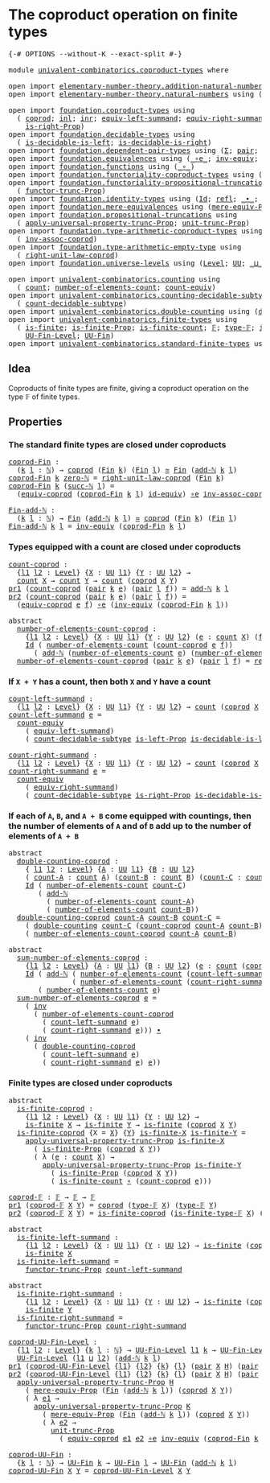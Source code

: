 # The coproduct operation on finite types

<pre class="Agda"><a id="52" class="Symbol">{-#</a> <a id="56" class="Keyword">OPTIONS</a> <a id="64" class="Pragma">--without-K</a> <a id="76" class="Pragma">--exact-split</a> <a id="90" class="Symbol">#-}</a>

<a id="95" class="Keyword">module</a> <a id="102" href="univalent-combinatorics.coproduct-types.html" class="Module">univalent-combinatorics.coproduct-types</a> <a id="142" class="Keyword">where</a>

<a id="149" class="Keyword">open</a> <a id="154" class="Keyword">import</a> <a id="161" href="elementary-number-theory.addition-natural-numbers.html" class="Module">elementary-number-theory.addition-natural-numbers</a> <a id="211" class="Keyword">using</a> <a id="217" class="Symbol">(</a><a id="218" href="elementary-number-theory.addition-natural-numbers.html#988" class="Function">add-ℕ</a><a id="223" class="Symbol">)</a>
<a id="225" class="Keyword">open</a> <a id="230" class="Keyword">import</a> <a id="237" href="elementary-number-theory.natural-numbers.html" class="Module">elementary-number-theory.natural-numbers</a> <a id="278" class="Keyword">using</a> <a id="284" class="Symbol">(</a><a id="285" href="elementary-number-theory.natural-numbers.html#1444" class="Datatype">ℕ</a><a id="286" class="Symbol">;</a> <a id="288" href="elementary-number-theory.natural-numbers.html#1465" class="InductiveConstructor">zero-ℕ</a><a id="294" class="Symbol">;</a> <a id="296" href="elementary-number-theory.natural-numbers.html#1478" class="InductiveConstructor">succ-ℕ</a><a id="302" class="Symbol">)</a>

<a id="305" class="Keyword">open</a> <a id="310" class="Keyword">import</a> <a id="317" href="foundation.coproduct-types.html" class="Module">foundation.coproduct-types</a> <a id="344" class="Keyword">using</a>
  <a id="352" class="Symbol">(</a> <a id="354" href="foundation.coproduct-types.html#1168" class="Datatype">coprod</a><a id="360" class="Symbol">;</a> <a id="362" href="foundation.coproduct-types.html#1239" class="InductiveConstructor">inl</a><a id="365" class="Symbol">;</a> <a id="367" href="foundation.coproduct-types.html#1262" class="InductiveConstructor">inr</a><a id="370" class="Symbol">;</a> <a id="372" href="foundation.coproduct-types.html#3260" class="Function">equiv-left-summand</a><a id="390" class="Symbol">;</a> <a id="392" href="foundation.coproduct-types.html#4305" class="Function">equiv-right-summand</a><a id="411" class="Symbol">;</a> <a id="413" href="foundation.coproduct-types.html#1649" class="Function">is-left-Prop</a><a id="425" class="Symbol">;</a>
    <a id="431" href="foundation.coproduct-types.html#1841" class="Function">is-right-Prop</a><a id="444" class="Symbol">)</a>
<a id="446" class="Keyword">open</a> <a id="451" class="Keyword">import</a> <a id="458" href="foundation.decidable-types.html" class="Module">foundation.decidable-types</a> <a id="485" class="Keyword">using</a>
  <a id="493" class="Symbol">(</a> <a id="495" href="foundation.decidable-types.html#2856" class="Function">is-decidable-is-left</a><a id="515" class="Symbol">;</a> <a id="517" href="foundation.decidable-types.html#3029" class="Function">is-decidable-is-right</a><a id="538" class="Symbol">)</a>
<a id="540" class="Keyword">open</a> <a id="545" class="Keyword">import</a> <a id="552" href="foundation.dependent-pair-types.html" class="Module">foundation.dependent-pair-types</a> <a id="584" class="Keyword">using</a> <a id="590" class="Symbol">(</a><a id="591" href="foundation-core.dependent-pair-types.html#502" class="Record">Σ</a><a id="592" class="Symbol">;</a> <a id="594" href="foundation-core.dependent-pair-types.html#575" class="InductiveConstructor">pair</a><a id="598" class="Symbol">;</a> <a id="600" href="foundation-core.dependent-pair-types.html#592" class="Field">pr1</a><a id="603" class="Symbol">;</a> <a id="605" href="foundation-core.dependent-pair-types.html#604" class="Field">pr2</a><a id="608" class="Symbol">)</a>
<a id="610" class="Keyword">open</a> <a id="615" class="Keyword">import</a> <a id="622" href="foundation.equivalences.html" class="Module">foundation.equivalences</a> <a id="646" class="Keyword">using</a> <a id="652" class="Symbol">(</a><a id="653" href="foundation-core.equivalences.html#7843" class="Function Operator">_∘e_</a><a id="657" class="Symbol">;</a> <a id="659" href="foundation-core.equivalences.html#5707" class="Function">inv-equiv</a><a id="668" class="Symbol">;</a> <a id="670" href="foundation-core.equivalences.html#1607" class="Function Operator">_≃_</a><a id="673" class="Symbol">;</a> <a id="675" href="foundation-core.equivalences.html#2480" class="Function">id-equiv</a><a id="683" class="Symbol">)</a>
<a id="685" class="Keyword">open</a> <a id="690" class="Keyword">import</a> <a id="697" href="foundation.functions.html" class="Module">foundation.functions</a> <a id="718" class="Keyword">using</a> <a id="724" class="Symbol">(</a><a id="725" href="foundation-core.functions.html#407" class="Function Operator">_∘_</a><a id="728" class="Symbol">)</a>
<a id="730" class="Keyword">open</a> <a id="735" class="Keyword">import</a> <a id="742" href="foundation.functoriality-coproduct-types.html" class="Module">foundation.functoriality-coproduct-types</a> <a id="783" class="Keyword">using</a> <a id="789" class="Symbol">(</a><a id="790" href="foundation.functoriality-coproduct-types.html#4375" class="Function">equiv-coprod</a><a id="802" class="Symbol">)</a>
<a id="804" class="Keyword">open</a> <a id="809" class="Keyword">import</a> <a id="816" href="foundation.functoriality-propositional-truncation.html" class="Module">foundation.functoriality-propositional-truncation</a> <a id="866" class="Keyword">using</a>
  <a id="874" class="Symbol">(</a> <a id="876" href="foundation.functoriality-propositional-truncation.html#1451" class="Function">functor-trunc-Prop</a><a id="894" class="Symbol">)</a>
<a id="896" class="Keyword">open</a> <a id="901" class="Keyword">import</a> <a id="908" href="foundation.identity-types.html" class="Module">foundation.identity-types</a> <a id="934" class="Keyword">using</a> <a id="940" class="Symbol">(</a><a id="941" href="foundation-core.identity-types.html#641" class="Datatype">Id</a><a id="943" class="Symbol">;</a> <a id="945" href="foundation-core.identity-types.html#694" class="InductiveConstructor">refl</a><a id="949" class="Symbol">;</a> <a id="951" href="foundation-core.identity-types.html#1239" class="Function Operator">_∙_</a><a id="954" class="Symbol">;</a> <a id="956" href="foundation-core.identity-types.html#1552" class="Function">inv</a><a id="959" class="Symbol">)</a>
<a id="961" class="Keyword">open</a> <a id="966" class="Keyword">import</a> <a id="973" href="foundation.mere-equivalences.html" class="Module">foundation.mere-equivalences</a> <a id="1002" class="Keyword">using</a> <a id="1008" class="Symbol">(</a><a id="1009" href="foundation.mere-equivalences.html#1292" class="Function">mere-equiv-Prop</a><a id="1024" class="Symbol">)</a>
<a id="1026" class="Keyword">open</a> <a id="1031" class="Keyword">import</a> <a id="1038" href="foundation.propositional-truncations.html" class="Module">foundation.propositional-truncations</a> <a id="1075" class="Keyword">using</a>
  <a id="1083" class="Symbol">(</a> <a id="1085" href="foundation.propositional-truncations.html#5148" class="Function">apply-universal-property-trunc-Prop</a><a id="1120" class="Symbol">;</a> <a id="1122" href="foundation.propositional-truncations.html#1756" class="Postulate">unit-trunc-Prop</a><a id="1137" class="Symbol">)</a>
<a id="1139" class="Keyword">open</a> <a id="1144" class="Keyword">import</a> <a id="1151" href="foundation.type-arithmetic-coproduct-types.html" class="Module">foundation.type-arithmetic-coproduct-types</a> <a id="1194" class="Keyword">using</a>
  <a id="1202" class="Symbol">(</a> <a id="1204" href="foundation.type-arithmetic-coproduct-types.html#3581" class="Function">inv-assoc-coprod</a><a id="1220" class="Symbol">)</a>
<a id="1222" class="Keyword">open</a> <a id="1227" class="Keyword">import</a> <a id="1234" href="foundation.type-arithmetic-empty-type.html" class="Module">foundation.type-arithmetic-empty-type</a> <a id="1272" class="Keyword">using</a>
  <a id="1280" class="Symbol">(</a> <a id="1282" href="foundation.type-arithmetic-empty-type.html#10650" class="Function">right-unit-law-coprod</a><a id="1303" class="Symbol">)</a>
<a id="1305" class="Keyword">open</a> <a id="1310" class="Keyword">import</a> <a id="1317" href="foundation.universe-levels.html" class="Module">foundation.universe-levels</a> <a id="1344" class="Keyword">using</a> <a id="1350" class="Symbol">(</a><a id="1351" href="Agda.Primitive.html#597" class="Postulate">Level</a><a id="1356" class="Symbol">;</a> <a id="1358" href="foundation-core.universe-levels.html#222" class="Primitive">UU</a><a id="1360" class="Symbol">;</a> <a id="1362" href="Agda.Primitive.html#810" class="Primitive Operator">_⊔_</a><a id="1365" class="Symbol">)</a>

<a id="1368" class="Keyword">open</a> <a id="1373" class="Keyword">import</a> <a id="1380" href="univalent-combinatorics.counting.html" class="Module">univalent-combinatorics.counting</a> <a id="1413" class="Keyword">using</a>
  <a id="1421" class="Symbol">(</a> <a id="1423" href="univalent-combinatorics.counting.html#1746" class="Function">count</a><a id="1428" class="Symbol">;</a> <a id="1430" href="univalent-combinatorics.counting.html#1874" class="Function">number-of-elements-count</a><a id="1454" class="Symbol">;</a> <a id="1456" href="univalent-combinatorics.counting.html#2961" class="Function">count-equiv</a><a id="1467" class="Symbol">)</a>
<a id="1469" class="Keyword">open</a> <a id="1474" class="Keyword">import</a> <a id="1481" href="univalent-combinatorics.counting-decidable-subtypes.html" class="Module">univalent-combinatorics.counting-decidable-subtypes</a> <a id="1533" class="Keyword">using</a>
  <a id="1541" class="Symbol">(</a> <a id="1543" href="univalent-combinatorics.counting-decidable-subtypes.html#6673" class="Function">count-decidable-subtype</a><a id="1566" class="Symbol">)</a>
<a id="1568" class="Keyword">open</a> <a id="1573" class="Keyword">import</a> <a id="1580" href="univalent-combinatorics.double-counting.html" class="Module">univalent-combinatorics.double-counting</a> <a id="1620" class="Keyword">using</a> <a id="1626" class="Symbol">(</a><a id="1627" href="univalent-combinatorics.double-counting.html#1097" class="Function">double-counting</a><a id="1642" class="Symbol">)</a>
<a id="1644" class="Keyword">open</a> <a id="1649" class="Keyword">import</a> <a id="1656" href="univalent-combinatorics.finite-types.html" class="Module">univalent-combinatorics.finite-types</a> <a id="1693" class="Keyword">using</a>
  <a id="1701" class="Symbol">(</a> <a id="1703" href="univalent-combinatorics.finite-types.html#3651" class="Function">is-finite</a><a id="1712" class="Symbol">;</a> <a id="1714" href="univalent-combinatorics.finite-types.html#3560" class="Function">is-finite-Prop</a><a id="1728" class="Symbol">;</a> <a id="1730" href="univalent-combinatorics.finite-types.html#3890" class="Function">is-finite-count</a><a id="1745" class="Symbol">;</a> <a id="1747" href="univalent-combinatorics.finite-types.html#4042" class="Function">𝔽</a><a id="1748" class="Symbol">;</a> <a id="1750" href="univalent-combinatorics.finite-types.html#4090" class="Function">type-𝔽</a><a id="1756" class="Symbol">;</a> <a id="1758" href="univalent-combinatorics.finite-types.html#4141" class="Function">is-finite-type-𝔽</a><a id="1774" class="Symbol">;</a>
    <a id="1780" href="univalent-combinatorics.finite-types.html#4556" class="Function">UU-Fin-Level</a><a id="1792" class="Symbol">;</a> <a id="1794" href="univalent-combinatorics.finite-types.html#4997" class="Function">UU-Fin</a><a id="1800" class="Symbol">)</a>
<a id="1802" class="Keyword">open</a> <a id="1807" class="Keyword">import</a> <a id="1814" href="univalent-combinatorics.standard-finite-types.html" class="Module">univalent-combinatorics.standard-finite-types</a> <a id="1860" class="Keyword">using</a> <a id="1866" class="Symbol">(</a><a id="1867" href="univalent-combinatorics.standard-finite-types.html#2072" class="Function">Fin</a><a id="1870" class="Symbol">)</a>
</pre>
## Idea

Coproducts of finite types are finite, giving a coproduct operation on the type 𝔽 of finite types.

## Properties

### The standard finite types are closed under coproducts

<pre class="Agda"><a id="coprod-Fin"></a><a id="2068" href="univalent-combinatorics.coproduct-types.html#2068" class="Function">coprod-Fin</a> <a id="2079" class="Symbol">:</a>
  <a id="2083" class="Symbol">(</a><a id="2084" href="univalent-combinatorics.coproduct-types.html#2084" class="Bound">k</a> <a id="2086" href="univalent-combinatorics.coproduct-types.html#2086" class="Bound">l</a> <a id="2088" class="Symbol">:</a> <a id="2090" href="elementary-number-theory.natural-numbers.html#1444" class="Datatype">ℕ</a><a id="2091" class="Symbol">)</a> <a id="2093" class="Symbol">→</a> <a id="2095" href="foundation.coproduct-types.html#1168" class="Datatype">coprod</a> <a id="2102" class="Symbol">(</a><a id="2103" href="univalent-combinatorics.standard-finite-types.html#2072" class="Function">Fin</a> <a id="2107" href="univalent-combinatorics.coproduct-types.html#2084" class="Bound">k</a><a id="2108" class="Symbol">)</a> <a id="2110" class="Symbol">(</a><a id="2111" href="univalent-combinatorics.standard-finite-types.html#2072" class="Function">Fin</a> <a id="2115" href="univalent-combinatorics.coproduct-types.html#2086" class="Bound">l</a><a id="2116" class="Symbol">)</a> <a id="2118" href="foundation-core.equivalences.html#1607" class="Function Operator">≃</a> <a id="2120" href="univalent-combinatorics.standard-finite-types.html#2072" class="Function">Fin</a> <a id="2124" class="Symbol">(</a><a id="2125" href="elementary-number-theory.addition-natural-numbers.html#988" class="Function">add-ℕ</a> <a id="2131" href="univalent-combinatorics.coproduct-types.html#2084" class="Bound">k</a> <a id="2133" href="univalent-combinatorics.coproduct-types.html#2086" class="Bound">l</a><a id="2134" class="Symbol">)</a>
<a id="2136" href="univalent-combinatorics.coproduct-types.html#2068" class="Function">coprod-Fin</a> <a id="2147" href="univalent-combinatorics.coproduct-types.html#2147" class="Bound">k</a> <a id="2149" href="elementary-number-theory.natural-numbers.html#1465" class="InductiveConstructor">zero-ℕ</a> <a id="2156" class="Symbol">=</a> <a id="2158" href="foundation.type-arithmetic-empty-type.html#10650" class="Function">right-unit-law-coprod</a> <a id="2180" class="Symbol">(</a><a id="2181" href="univalent-combinatorics.standard-finite-types.html#2072" class="Function">Fin</a> <a id="2185" href="univalent-combinatorics.coproduct-types.html#2147" class="Bound">k</a><a id="2186" class="Symbol">)</a>
<a id="2188" href="univalent-combinatorics.coproduct-types.html#2068" class="Function">coprod-Fin</a> <a id="2199" href="univalent-combinatorics.coproduct-types.html#2199" class="Bound">k</a> <a id="2201" class="Symbol">(</a><a id="2202" href="elementary-number-theory.natural-numbers.html#1478" class="InductiveConstructor">succ-ℕ</a> <a id="2209" href="univalent-combinatorics.coproduct-types.html#2209" class="Bound">l</a><a id="2210" class="Symbol">)</a> <a id="2212" class="Symbol">=</a>
  <a id="2216" class="Symbol">(</a><a id="2217" href="foundation.functoriality-coproduct-types.html#4375" class="Function">equiv-coprod</a> <a id="2230" class="Symbol">(</a><a id="2231" href="univalent-combinatorics.coproduct-types.html#2068" class="Function">coprod-Fin</a> <a id="2242" href="univalent-combinatorics.coproduct-types.html#2199" class="Bound">k</a> <a id="2244" href="univalent-combinatorics.coproduct-types.html#2209" class="Bound">l</a><a id="2245" class="Symbol">)</a> <a id="2247" href="foundation-core.equivalences.html#2480" class="Function">id-equiv</a><a id="2255" class="Symbol">)</a> <a id="2257" href="foundation-core.equivalences.html#7843" class="Function Operator">∘e</a> <a id="2260" href="foundation.type-arithmetic-coproduct-types.html#3581" class="Function">inv-assoc-coprod</a>

<a id="Fin-add-ℕ"></a><a id="2278" href="univalent-combinatorics.coproduct-types.html#2278" class="Function">Fin-add-ℕ</a> <a id="2288" class="Symbol">:</a>
  <a id="2292" class="Symbol">(</a><a id="2293" href="univalent-combinatorics.coproduct-types.html#2293" class="Bound">k</a> <a id="2295" href="univalent-combinatorics.coproduct-types.html#2295" class="Bound">l</a> <a id="2297" class="Symbol">:</a> <a id="2299" href="elementary-number-theory.natural-numbers.html#1444" class="Datatype">ℕ</a><a id="2300" class="Symbol">)</a> <a id="2302" class="Symbol">→</a> <a id="2304" href="univalent-combinatorics.standard-finite-types.html#2072" class="Function">Fin</a> <a id="2308" class="Symbol">(</a><a id="2309" href="elementary-number-theory.addition-natural-numbers.html#988" class="Function">add-ℕ</a> <a id="2315" href="univalent-combinatorics.coproduct-types.html#2293" class="Bound">k</a> <a id="2317" href="univalent-combinatorics.coproduct-types.html#2295" class="Bound">l</a><a id="2318" class="Symbol">)</a> <a id="2320" href="foundation-core.equivalences.html#1607" class="Function Operator">≃</a> <a id="2322" href="foundation.coproduct-types.html#1168" class="Datatype">coprod</a> <a id="2329" class="Symbol">(</a><a id="2330" href="univalent-combinatorics.standard-finite-types.html#2072" class="Function">Fin</a> <a id="2334" href="univalent-combinatorics.coproduct-types.html#2293" class="Bound">k</a><a id="2335" class="Symbol">)</a> <a id="2337" class="Symbol">(</a><a id="2338" href="univalent-combinatorics.standard-finite-types.html#2072" class="Function">Fin</a> <a id="2342" href="univalent-combinatorics.coproduct-types.html#2295" class="Bound">l</a><a id="2343" class="Symbol">)</a>
<a id="2345" href="univalent-combinatorics.coproduct-types.html#2278" class="Function">Fin-add-ℕ</a> <a id="2355" href="univalent-combinatorics.coproduct-types.html#2355" class="Bound">k</a> <a id="2357" href="univalent-combinatorics.coproduct-types.html#2357" class="Bound">l</a> <a id="2359" class="Symbol">=</a> <a id="2361" href="foundation-core.equivalences.html#5707" class="Function">inv-equiv</a> <a id="2371" class="Symbol">(</a><a id="2372" href="univalent-combinatorics.coproduct-types.html#2068" class="Function">coprod-Fin</a> <a id="2383" href="univalent-combinatorics.coproduct-types.html#2355" class="Bound">k</a> <a id="2385" href="univalent-combinatorics.coproduct-types.html#2357" class="Bound">l</a><a id="2386" class="Symbol">)</a>
</pre>
### Types equipped with a count are closed under coproducts

<pre class="Agda"><a id="count-coprod"></a><a id="2462" href="univalent-combinatorics.coproduct-types.html#2462" class="Function">count-coprod</a> <a id="2475" class="Symbol">:</a>
  <a id="2479" class="Symbol">{</a><a id="2480" href="univalent-combinatorics.coproduct-types.html#2480" class="Bound">l1</a> <a id="2483" href="univalent-combinatorics.coproduct-types.html#2483" class="Bound">l2</a> <a id="2486" class="Symbol">:</a> <a id="2488" href="Agda.Primitive.html#597" class="Postulate">Level</a><a id="2493" class="Symbol">}</a> <a id="2495" class="Symbol">{</a><a id="2496" href="univalent-combinatorics.coproduct-types.html#2496" class="Bound">X</a> <a id="2498" class="Symbol">:</a> <a id="2500" href="foundation-core.universe-levels.html#222" class="Primitive">UU</a> <a id="2503" href="univalent-combinatorics.coproduct-types.html#2480" class="Bound">l1</a><a id="2505" class="Symbol">}</a> <a id="2507" class="Symbol">{</a><a id="2508" href="univalent-combinatorics.coproduct-types.html#2508" class="Bound">Y</a> <a id="2510" class="Symbol">:</a> <a id="2512" href="foundation-core.universe-levels.html#222" class="Primitive">UU</a> <a id="2515" href="univalent-combinatorics.coproduct-types.html#2483" class="Bound">l2</a><a id="2517" class="Symbol">}</a> <a id="2519" class="Symbol">→</a>
  <a id="2523" href="univalent-combinatorics.counting.html#1746" class="Function">count</a> <a id="2529" href="univalent-combinatorics.coproduct-types.html#2496" class="Bound">X</a> <a id="2531" class="Symbol">→</a> <a id="2533" href="univalent-combinatorics.counting.html#1746" class="Function">count</a> <a id="2539" href="univalent-combinatorics.coproduct-types.html#2508" class="Bound">Y</a> <a id="2541" class="Symbol">→</a> <a id="2543" href="univalent-combinatorics.counting.html#1746" class="Function">count</a> <a id="2549" class="Symbol">(</a><a id="2550" href="foundation.coproduct-types.html#1168" class="Datatype">coprod</a> <a id="2557" href="univalent-combinatorics.coproduct-types.html#2496" class="Bound">X</a> <a id="2559" href="univalent-combinatorics.coproduct-types.html#2508" class="Bound">Y</a><a id="2560" class="Symbol">)</a>
<a id="2562" href="foundation-core.dependent-pair-types.html#592" class="Field">pr1</a> <a id="2566" class="Symbol">(</a><a id="2567" href="univalent-combinatorics.coproduct-types.html#2462" class="Function">count-coprod</a> <a id="2580" class="Symbol">(</a><a id="2581" href="foundation-core.dependent-pair-types.html#575" class="InductiveConstructor">pair</a> <a id="2586" href="univalent-combinatorics.coproduct-types.html#2586" class="Bound">k</a> <a id="2588" href="univalent-combinatorics.coproduct-types.html#2588" class="Bound">e</a><a id="2589" class="Symbol">)</a> <a id="2591" class="Symbol">(</a><a id="2592" href="foundation-core.dependent-pair-types.html#575" class="InductiveConstructor">pair</a> <a id="2597" href="univalent-combinatorics.coproduct-types.html#2597" class="Bound">l</a> <a id="2599" href="univalent-combinatorics.coproduct-types.html#2599" class="Bound">f</a><a id="2600" class="Symbol">))</a> <a id="2603" class="Symbol">=</a> <a id="2605" href="elementary-number-theory.addition-natural-numbers.html#988" class="Function">add-ℕ</a> <a id="2611" href="univalent-combinatorics.coproduct-types.html#2586" class="Bound">k</a> <a id="2613" href="univalent-combinatorics.coproduct-types.html#2597" class="Bound">l</a>
<a id="2615" href="foundation-core.dependent-pair-types.html#604" class="Field">pr2</a> <a id="2619" class="Symbol">(</a><a id="2620" href="univalent-combinatorics.coproduct-types.html#2462" class="Function">count-coprod</a> <a id="2633" class="Symbol">(</a><a id="2634" href="foundation-core.dependent-pair-types.html#575" class="InductiveConstructor">pair</a> <a id="2639" href="univalent-combinatorics.coproduct-types.html#2639" class="Bound">k</a> <a id="2641" href="univalent-combinatorics.coproduct-types.html#2641" class="Bound">e</a><a id="2642" class="Symbol">)</a> <a id="2644" class="Symbol">(</a><a id="2645" href="foundation-core.dependent-pair-types.html#575" class="InductiveConstructor">pair</a> <a id="2650" href="univalent-combinatorics.coproduct-types.html#2650" class="Bound">l</a> <a id="2652" href="univalent-combinatorics.coproduct-types.html#2652" class="Bound">f</a><a id="2653" class="Symbol">))</a> <a id="2656" class="Symbol">=</a>
  <a id="2660" class="Symbol">(</a><a id="2661" href="foundation.functoriality-coproduct-types.html#4375" class="Function">equiv-coprod</a> <a id="2674" href="univalent-combinatorics.coproduct-types.html#2641" class="Bound">e</a> <a id="2676" href="univalent-combinatorics.coproduct-types.html#2652" class="Bound">f</a><a id="2677" class="Symbol">)</a> <a id="2679" href="foundation-core.equivalences.html#7843" class="Function Operator">∘e</a> <a id="2682" class="Symbol">(</a><a id="2683" href="foundation-core.equivalences.html#5707" class="Function">inv-equiv</a> <a id="2693" class="Symbol">(</a><a id="2694" href="univalent-combinatorics.coproduct-types.html#2068" class="Function">coprod-Fin</a> <a id="2705" href="univalent-combinatorics.coproduct-types.html#2639" class="Bound">k</a> <a id="2707" href="univalent-combinatorics.coproduct-types.html#2650" class="Bound">l</a><a id="2708" class="Symbol">))</a>

<a id="2712" class="Keyword">abstract</a>
  <a id="number-of-elements-count-coprod"></a><a id="2723" href="univalent-combinatorics.coproduct-types.html#2723" class="Function">number-of-elements-count-coprod</a> <a id="2755" class="Symbol">:</a>
    <a id="2761" class="Symbol">{</a><a id="2762" href="univalent-combinatorics.coproduct-types.html#2762" class="Bound">l1</a> <a id="2765" href="univalent-combinatorics.coproduct-types.html#2765" class="Bound">l2</a> <a id="2768" class="Symbol">:</a> <a id="2770" href="Agda.Primitive.html#597" class="Postulate">Level</a><a id="2775" class="Symbol">}</a> <a id="2777" class="Symbol">{</a><a id="2778" href="univalent-combinatorics.coproduct-types.html#2778" class="Bound">X</a> <a id="2780" class="Symbol">:</a> <a id="2782" href="foundation-core.universe-levels.html#222" class="Primitive">UU</a> <a id="2785" href="univalent-combinatorics.coproduct-types.html#2762" class="Bound">l1</a><a id="2787" class="Symbol">}</a> <a id="2789" class="Symbol">{</a><a id="2790" href="univalent-combinatorics.coproduct-types.html#2790" class="Bound">Y</a> <a id="2792" class="Symbol">:</a> <a id="2794" href="foundation-core.universe-levels.html#222" class="Primitive">UU</a> <a id="2797" href="univalent-combinatorics.coproduct-types.html#2765" class="Bound">l2</a><a id="2799" class="Symbol">}</a> <a id="2801" class="Symbol">(</a><a id="2802" href="univalent-combinatorics.coproduct-types.html#2802" class="Bound">e</a> <a id="2804" class="Symbol">:</a> <a id="2806" href="univalent-combinatorics.counting.html#1746" class="Function">count</a> <a id="2812" href="univalent-combinatorics.coproduct-types.html#2778" class="Bound">X</a><a id="2813" class="Symbol">)</a> <a id="2815" class="Symbol">(</a><a id="2816" href="univalent-combinatorics.coproduct-types.html#2816" class="Bound">f</a> <a id="2818" class="Symbol">:</a> <a id="2820" href="univalent-combinatorics.counting.html#1746" class="Function">count</a> <a id="2826" href="univalent-combinatorics.coproduct-types.html#2790" class="Bound">Y</a><a id="2827" class="Symbol">)</a> <a id="2829" class="Symbol">→</a>
    <a id="2835" href="foundation-core.identity-types.html#641" class="Datatype">Id</a> <a id="2838" class="Symbol">(</a> <a id="2840" href="univalent-combinatorics.counting.html#1874" class="Function">number-of-elements-count</a> <a id="2865" class="Symbol">(</a><a id="2866" href="univalent-combinatorics.coproduct-types.html#2462" class="Function">count-coprod</a> <a id="2879" href="univalent-combinatorics.coproduct-types.html#2802" class="Bound">e</a> <a id="2881" href="univalent-combinatorics.coproduct-types.html#2816" class="Bound">f</a><a id="2882" class="Symbol">))</a>
      <a id="2891" class="Symbol">(</a> <a id="2893" href="elementary-number-theory.addition-natural-numbers.html#988" class="Function">add-ℕ</a> <a id="2899" class="Symbol">(</a><a id="2900" href="univalent-combinatorics.counting.html#1874" class="Function">number-of-elements-count</a> <a id="2925" href="univalent-combinatorics.coproduct-types.html#2802" class="Bound">e</a><a id="2926" class="Symbol">)</a> <a id="2928" class="Symbol">(</a><a id="2929" href="univalent-combinatorics.counting.html#1874" class="Function">number-of-elements-count</a> <a id="2954" href="univalent-combinatorics.coproduct-types.html#2816" class="Bound">f</a><a id="2955" class="Symbol">))</a>
  <a id="2960" href="univalent-combinatorics.coproduct-types.html#2723" class="Function">number-of-elements-count-coprod</a> <a id="2992" class="Symbol">(</a><a id="2993" href="foundation-core.dependent-pair-types.html#575" class="InductiveConstructor">pair</a> <a id="2998" href="univalent-combinatorics.coproduct-types.html#2998" class="Bound">k</a> <a id="3000" href="univalent-combinatorics.coproduct-types.html#3000" class="Bound">e</a><a id="3001" class="Symbol">)</a> <a id="3003" class="Symbol">(</a><a id="3004" href="foundation-core.dependent-pair-types.html#575" class="InductiveConstructor">pair</a> <a id="3009" href="univalent-combinatorics.coproduct-types.html#3009" class="Bound">l</a> <a id="3011" href="univalent-combinatorics.coproduct-types.html#3011" class="Bound">f</a><a id="3012" class="Symbol">)</a> <a id="3014" class="Symbol">=</a> <a id="3016" href="foundation-core.identity-types.html#694" class="InductiveConstructor">refl</a>
</pre>
### If `X + Y` has a count, then both `X` and `Y` have a count

<pre class="Agda"><a id="count-left-summand"></a><a id="3098" href="univalent-combinatorics.coproduct-types.html#3098" class="Function">count-left-summand</a> <a id="3117" class="Symbol">:</a>
  <a id="3121" class="Symbol">{</a><a id="3122" href="univalent-combinatorics.coproduct-types.html#3122" class="Bound">l1</a> <a id="3125" href="univalent-combinatorics.coproduct-types.html#3125" class="Bound">l2</a> <a id="3128" class="Symbol">:</a> <a id="3130" href="Agda.Primitive.html#597" class="Postulate">Level</a><a id="3135" class="Symbol">}</a> <a id="3137" class="Symbol">{</a><a id="3138" href="univalent-combinatorics.coproduct-types.html#3138" class="Bound">X</a> <a id="3140" class="Symbol">:</a> <a id="3142" href="foundation-core.universe-levels.html#222" class="Primitive">UU</a> <a id="3145" href="univalent-combinatorics.coproduct-types.html#3122" class="Bound">l1</a><a id="3147" class="Symbol">}</a> <a id="3149" class="Symbol">{</a><a id="3150" href="univalent-combinatorics.coproduct-types.html#3150" class="Bound">Y</a> <a id="3152" class="Symbol">:</a> <a id="3154" href="foundation-core.universe-levels.html#222" class="Primitive">UU</a> <a id="3157" href="univalent-combinatorics.coproduct-types.html#3125" class="Bound">l2</a><a id="3159" class="Symbol">}</a> <a id="3161" class="Symbol">→</a> <a id="3163" href="univalent-combinatorics.counting.html#1746" class="Function">count</a> <a id="3169" class="Symbol">(</a><a id="3170" href="foundation.coproduct-types.html#1168" class="Datatype">coprod</a> <a id="3177" href="univalent-combinatorics.coproduct-types.html#3138" class="Bound">X</a> <a id="3179" href="univalent-combinatorics.coproduct-types.html#3150" class="Bound">Y</a><a id="3180" class="Symbol">)</a> <a id="3182" class="Symbol">→</a> <a id="3184" href="univalent-combinatorics.counting.html#1746" class="Function">count</a> <a id="3190" href="univalent-combinatorics.coproduct-types.html#3138" class="Bound">X</a>
<a id="3192" href="univalent-combinatorics.coproduct-types.html#3098" class="Function">count-left-summand</a> <a id="3211" href="univalent-combinatorics.coproduct-types.html#3211" class="Bound">e</a> <a id="3213" class="Symbol">=</a>
  <a id="3217" href="univalent-combinatorics.counting.html#2961" class="Function">count-equiv</a>
    <a id="3233" class="Symbol">(</a> <a id="3235" href="foundation.coproduct-types.html#3260" class="Function">equiv-left-summand</a><a id="3253" class="Symbol">)</a>
    <a id="3259" class="Symbol">(</a> <a id="3261" href="univalent-combinatorics.counting-decidable-subtypes.html#6673" class="Function">count-decidable-subtype</a> <a id="3285" href="foundation.coproduct-types.html#1649" class="Function">is-left-Prop</a> <a id="3298" href="foundation.decidable-types.html#2856" class="Function">is-decidable-is-left</a> <a id="3319" href="univalent-combinatorics.coproduct-types.html#3211" class="Bound">e</a><a id="3320" class="Symbol">)</a>

<a id="count-right-summand"></a><a id="3323" href="univalent-combinatorics.coproduct-types.html#3323" class="Function">count-right-summand</a> <a id="3343" class="Symbol">:</a>
  <a id="3347" class="Symbol">{</a><a id="3348" href="univalent-combinatorics.coproduct-types.html#3348" class="Bound">l1</a> <a id="3351" href="univalent-combinatorics.coproduct-types.html#3351" class="Bound">l2</a> <a id="3354" class="Symbol">:</a> <a id="3356" href="Agda.Primitive.html#597" class="Postulate">Level</a><a id="3361" class="Symbol">}</a> <a id="3363" class="Symbol">{</a><a id="3364" href="univalent-combinatorics.coproduct-types.html#3364" class="Bound">X</a> <a id="3366" class="Symbol">:</a> <a id="3368" href="foundation-core.universe-levels.html#222" class="Primitive">UU</a> <a id="3371" href="univalent-combinatorics.coproduct-types.html#3348" class="Bound">l1</a><a id="3373" class="Symbol">}</a> <a id="3375" class="Symbol">{</a><a id="3376" href="univalent-combinatorics.coproduct-types.html#3376" class="Bound">Y</a> <a id="3378" class="Symbol">:</a> <a id="3380" href="foundation-core.universe-levels.html#222" class="Primitive">UU</a> <a id="3383" href="univalent-combinatorics.coproduct-types.html#3351" class="Bound">l2</a><a id="3385" class="Symbol">}</a> <a id="3387" class="Symbol">→</a> <a id="3389" href="univalent-combinatorics.counting.html#1746" class="Function">count</a> <a id="3395" class="Symbol">(</a><a id="3396" href="foundation.coproduct-types.html#1168" class="Datatype">coprod</a> <a id="3403" href="univalent-combinatorics.coproduct-types.html#3364" class="Bound">X</a> <a id="3405" href="univalent-combinatorics.coproduct-types.html#3376" class="Bound">Y</a><a id="3406" class="Symbol">)</a> <a id="3408" class="Symbol">→</a> <a id="3410" href="univalent-combinatorics.counting.html#1746" class="Function">count</a> <a id="3416" href="univalent-combinatorics.coproduct-types.html#3376" class="Bound">Y</a>
<a id="3418" href="univalent-combinatorics.coproduct-types.html#3323" class="Function">count-right-summand</a> <a id="3438" href="univalent-combinatorics.coproduct-types.html#3438" class="Bound">e</a> <a id="3440" class="Symbol">=</a>
  <a id="3444" href="univalent-combinatorics.counting.html#2961" class="Function">count-equiv</a>
    <a id="3460" class="Symbol">(</a> <a id="3462" href="foundation.coproduct-types.html#4305" class="Function">equiv-right-summand</a><a id="3481" class="Symbol">)</a>
    <a id="3487" class="Symbol">(</a> <a id="3489" href="univalent-combinatorics.counting-decidable-subtypes.html#6673" class="Function">count-decidable-subtype</a> <a id="3513" href="foundation.coproduct-types.html#1841" class="Function">is-right-Prop</a> <a id="3527" href="foundation.decidable-types.html#3029" class="Function">is-decidable-is-right</a> <a id="3549" href="univalent-combinatorics.coproduct-types.html#3438" class="Bound">e</a><a id="3550" class="Symbol">)</a>
</pre>
### If each of `A`, `B`, and `A + B` come equipped with countings, then the number of elements of `A` and of `B` add up to the number of elements of `A + B`

<pre class="Agda"><a id="3723" class="Keyword">abstract</a>
  <a id="double-counting-coprod"></a><a id="3734" href="univalent-combinatorics.coproduct-types.html#3734" class="Function">double-counting-coprod</a> <a id="3757" class="Symbol">:</a>
    <a id="3763" class="Symbol">{</a> <a id="3765" href="univalent-combinatorics.coproduct-types.html#3765" class="Bound">l1</a> <a id="3768" href="univalent-combinatorics.coproduct-types.html#3768" class="Bound">l2</a> <a id="3771" class="Symbol">:</a> <a id="3773" href="Agda.Primitive.html#597" class="Postulate">Level</a><a id="3778" class="Symbol">}</a> <a id="3780" class="Symbol">{</a><a id="3781" href="univalent-combinatorics.coproduct-types.html#3781" class="Bound">A</a> <a id="3783" class="Symbol">:</a> <a id="3785" href="foundation-core.universe-levels.html#222" class="Primitive">UU</a> <a id="3788" href="univalent-combinatorics.coproduct-types.html#3765" class="Bound">l1</a><a id="3790" class="Symbol">}</a> <a id="3792" class="Symbol">{</a><a id="3793" href="univalent-combinatorics.coproduct-types.html#3793" class="Bound">B</a> <a id="3795" class="Symbol">:</a> <a id="3797" href="foundation-core.universe-levels.html#222" class="Primitive">UU</a> <a id="3800" href="univalent-combinatorics.coproduct-types.html#3768" class="Bound">l2</a><a id="3802" class="Symbol">}</a>
    <a id="3808" class="Symbol">(</a> <a id="3810" href="univalent-combinatorics.coproduct-types.html#3810" class="Bound">count-A</a> <a id="3818" class="Symbol">:</a> <a id="3820" href="univalent-combinatorics.counting.html#1746" class="Function">count</a> <a id="3826" href="univalent-combinatorics.coproduct-types.html#3781" class="Bound">A</a><a id="3827" class="Symbol">)</a> <a id="3829" class="Symbol">(</a><a id="3830" href="univalent-combinatorics.coproduct-types.html#3830" class="Bound">count-B</a> <a id="3838" class="Symbol">:</a> <a id="3840" href="univalent-combinatorics.counting.html#1746" class="Function">count</a> <a id="3846" href="univalent-combinatorics.coproduct-types.html#3793" class="Bound">B</a><a id="3847" class="Symbol">)</a> <a id="3849" class="Symbol">(</a><a id="3850" href="univalent-combinatorics.coproduct-types.html#3850" class="Bound">count-C</a> <a id="3858" class="Symbol">:</a> <a id="3860" href="univalent-combinatorics.counting.html#1746" class="Function">count</a> <a id="3866" class="Symbol">(</a><a id="3867" href="foundation.coproduct-types.html#1168" class="Datatype">coprod</a> <a id="3874" href="univalent-combinatorics.coproduct-types.html#3781" class="Bound">A</a> <a id="3876" href="univalent-combinatorics.coproduct-types.html#3793" class="Bound">B</a><a id="3877" class="Symbol">))</a> <a id="3880" class="Symbol">→</a>
    <a id="3886" href="foundation-core.identity-types.html#641" class="Datatype">Id</a> <a id="3889" class="Symbol">(</a> <a id="3891" href="univalent-combinatorics.counting.html#1874" class="Function">number-of-elements-count</a> <a id="3916" href="univalent-combinatorics.coproduct-types.html#3850" class="Bound">count-C</a><a id="3923" class="Symbol">)</a>
       <a id="3932" class="Symbol">(</a> <a id="3934" href="elementary-number-theory.addition-natural-numbers.html#988" class="Function">add-ℕ</a>
         <a id="3949" class="Symbol">(</a> <a id="3951" href="univalent-combinatorics.counting.html#1874" class="Function">number-of-elements-count</a> <a id="3976" href="univalent-combinatorics.coproduct-types.html#3810" class="Bound">count-A</a><a id="3983" class="Symbol">)</a>
         <a id="3994" class="Symbol">(</a> <a id="3996" href="univalent-combinatorics.counting.html#1874" class="Function">number-of-elements-count</a> <a id="4021" href="univalent-combinatorics.coproduct-types.html#3830" class="Bound">count-B</a><a id="4028" class="Symbol">))</a>
  <a id="4033" href="univalent-combinatorics.coproduct-types.html#3734" class="Function">double-counting-coprod</a> <a id="4056" href="univalent-combinatorics.coproduct-types.html#4056" class="Bound">count-A</a> <a id="4064" href="univalent-combinatorics.coproduct-types.html#4064" class="Bound">count-B</a> <a id="4072" href="univalent-combinatorics.coproduct-types.html#4072" class="Bound">count-C</a> <a id="4080" class="Symbol">=</a>
    <a id="4086" class="Symbol">(</a> <a id="4088" href="univalent-combinatorics.double-counting.html#1097" class="Function">double-counting</a> <a id="4104" href="univalent-combinatorics.coproduct-types.html#4072" class="Bound">count-C</a> <a id="4112" class="Symbol">(</a><a id="4113" href="univalent-combinatorics.coproduct-types.html#2462" class="Function">count-coprod</a> <a id="4126" href="univalent-combinatorics.coproduct-types.html#4056" class="Bound">count-A</a> <a id="4134" href="univalent-combinatorics.coproduct-types.html#4064" class="Bound">count-B</a><a id="4141" class="Symbol">))</a> <a id="4144" href="foundation-core.identity-types.html#1239" class="Function Operator">∙</a>
    <a id="4150" class="Symbol">(</a> <a id="4152" href="univalent-combinatorics.coproduct-types.html#2723" class="Function">number-of-elements-count-coprod</a> <a id="4184" href="univalent-combinatorics.coproduct-types.html#4056" class="Bound">count-A</a> <a id="4192" href="univalent-combinatorics.coproduct-types.html#4064" class="Bound">count-B</a><a id="4199" class="Symbol">)</a>

<a id="4202" class="Keyword">abstract</a>
  <a id="sum-number-of-elements-coprod"></a><a id="4213" href="univalent-combinatorics.coproduct-types.html#4213" class="Function">sum-number-of-elements-coprod</a> <a id="4243" class="Symbol">:</a>
    <a id="4249" class="Symbol">{</a><a id="4250" href="univalent-combinatorics.coproduct-types.html#4250" class="Bound">l1</a> <a id="4253" href="univalent-combinatorics.coproduct-types.html#4253" class="Bound">l2</a> <a id="4256" class="Symbol">:</a> <a id="4258" href="Agda.Primitive.html#597" class="Postulate">Level</a><a id="4263" class="Symbol">}</a> <a id="4265" class="Symbol">{</a><a id="4266" href="univalent-combinatorics.coproduct-types.html#4266" class="Bound">A</a> <a id="4268" class="Symbol">:</a> <a id="4270" href="foundation-core.universe-levels.html#222" class="Primitive">UU</a> <a id="4273" href="univalent-combinatorics.coproduct-types.html#4250" class="Bound">l1</a><a id="4275" class="Symbol">}</a> <a id="4277" class="Symbol">{</a><a id="4278" href="univalent-combinatorics.coproduct-types.html#4278" class="Bound">B</a> <a id="4280" class="Symbol">:</a> <a id="4282" href="foundation-core.universe-levels.html#222" class="Primitive">UU</a> <a id="4285" href="univalent-combinatorics.coproduct-types.html#4253" class="Bound">l2</a><a id="4287" class="Symbol">}</a> <a id="4289" class="Symbol">(</a><a id="4290" href="univalent-combinatorics.coproduct-types.html#4290" class="Bound">e</a> <a id="4292" class="Symbol">:</a> <a id="4294" href="univalent-combinatorics.counting.html#1746" class="Function">count</a> <a id="4300" class="Symbol">(</a><a id="4301" href="foundation.coproduct-types.html#1168" class="Datatype">coprod</a> <a id="4308" href="univalent-combinatorics.coproduct-types.html#4266" class="Bound">A</a> <a id="4310" href="univalent-combinatorics.coproduct-types.html#4278" class="Bound">B</a><a id="4311" class="Symbol">))</a> <a id="4314" class="Symbol">→</a>
    <a id="4320" href="foundation-core.identity-types.html#641" class="Datatype">Id</a> <a id="4323" class="Symbol">(</a> <a id="4325" href="elementary-number-theory.addition-natural-numbers.html#988" class="Function">add-ℕ</a> <a id="4331" class="Symbol">(</a> <a id="4333" href="univalent-combinatorics.counting.html#1874" class="Function">number-of-elements-count</a> <a id="4358" class="Symbol">(</a><a id="4359" href="univalent-combinatorics.coproduct-types.html#3098" class="Function">count-left-summand</a> <a id="4378" href="univalent-combinatorics.coproduct-types.html#4290" class="Bound">e</a><a id="4379" class="Symbol">))</a>
               <a id="4397" class="Symbol">(</a> <a id="4399" href="univalent-combinatorics.counting.html#1874" class="Function">number-of-elements-count</a> <a id="4424" class="Symbol">(</a><a id="4425" href="univalent-combinatorics.coproduct-types.html#3323" class="Function">count-right-summand</a> <a id="4445" href="univalent-combinatorics.coproduct-types.html#4290" class="Bound">e</a><a id="4446" class="Symbol">)))</a>
       <a id="4457" class="Symbol">(</a> <a id="4459" href="univalent-combinatorics.counting.html#1874" class="Function">number-of-elements-count</a> <a id="4484" href="univalent-combinatorics.coproduct-types.html#4290" class="Bound">e</a><a id="4485" class="Symbol">)</a>
  <a id="4489" href="univalent-combinatorics.coproduct-types.html#4213" class="Function">sum-number-of-elements-coprod</a> <a id="4519" href="univalent-combinatorics.coproduct-types.html#4519" class="Bound">e</a> <a id="4521" class="Symbol">=</a>
    <a id="4527" class="Symbol">(</a> <a id="4529" href="foundation-core.identity-types.html#1552" class="Function">inv</a>
      <a id="4539" class="Symbol">(</a> <a id="4541" href="univalent-combinatorics.coproduct-types.html#2723" class="Function">number-of-elements-count-coprod</a>
        <a id="4581" class="Symbol">(</a> <a id="4583" href="univalent-combinatorics.coproduct-types.html#3098" class="Function">count-left-summand</a> <a id="4602" href="univalent-combinatorics.coproduct-types.html#4519" class="Bound">e</a><a id="4603" class="Symbol">)</a>
        <a id="4613" class="Symbol">(</a> <a id="4615" href="univalent-combinatorics.coproduct-types.html#3323" class="Function">count-right-summand</a> <a id="4635" href="univalent-combinatorics.coproduct-types.html#4519" class="Bound">e</a><a id="4636" class="Symbol">)))</a> <a id="4640" href="foundation-core.identity-types.html#1239" class="Function Operator">∙</a>
    <a id="4646" class="Symbol">(</a> <a id="4648" href="foundation-core.identity-types.html#1552" class="Function">inv</a>
      <a id="4658" class="Symbol">(</a> <a id="4660" href="univalent-combinatorics.coproduct-types.html#3734" class="Function">double-counting-coprod</a>
        <a id="4691" class="Symbol">(</a> <a id="4693" href="univalent-combinatorics.coproduct-types.html#3098" class="Function">count-left-summand</a> <a id="4712" href="univalent-combinatorics.coproduct-types.html#4519" class="Bound">e</a><a id="4713" class="Symbol">)</a>
        <a id="4723" class="Symbol">(</a> <a id="4725" href="univalent-combinatorics.coproduct-types.html#3323" class="Function">count-right-summand</a> <a id="4745" href="univalent-combinatorics.coproduct-types.html#4519" class="Bound">e</a><a id="4746" class="Symbol">)</a> <a id="4748" href="univalent-combinatorics.coproduct-types.html#4519" class="Bound">e</a><a id="4749" class="Symbol">))</a>
</pre>
### Finite types are closed under coproducts

<pre class="Agda"><a id="4811" class="Keyword">abstract</a>
  <a id="is-finite-coprod"></a><a id="4822" href="univalent-combinatorics.coproduct-types.html#4822" class="Function">is-finite-coprod</a> <a id="4839" class="Symbol">:</a>
    <a id="4845" class="Symbol">{</a><a id="4846" href="univalent-combinatorics.coproduct-types.html#4846" class="Bound">l1</a> <a id="4849" href="univalent-combinatorics.coproduct-types.html#4849" class="Bound">l2</a> <a id="4852" class="Symbol">:</a> <a id="4854" href="Agda.Primitive.html#597" class="Postulate">Level</a><a id="4859" class="Symbol">}</a> <a id="4861" class="Symbol">{</a><a id="4862" href="univalent-combinatorics.coproduct-types.html#4862" class="Bound">X</a> <a id="4864" class="Symbol">:</a> <a id="4866" href="foundation-core.universe-levels.html#222" class="Primitive">UU</a> <a id="4869" href="univalent-combinatorics.coproduct-types.html#4846" class="Bound">l1</a><a id="4871" class="Symbol">}</a> <a id="4873" class="Symbol">{</a><a id="4874" href="univalent-combinatorics.coproduct-types.html#4874" class="Bound">Y</a> <a id="4876" class="Symbol">:</a> <a id="4878" href="foundation-core.universe-levels.html#222" class="Primitive">UU</a> <a id="4881" href="univalent-combinatorics.coproduct-types.html#4849" class="Bound">l2</a><a id="4883" class="Symbol">}</a> <a id="4885" class="Symbol">→</a>
    <a id="4891" href="univalent-combinatorics.finite-types.html#3651" class="Function">is-finite</a> <a id="4901" href="univalent-combinatorics.coproduct-types.html#4862" class="Bound">X</a> <a id="4903" class="Symbol">→</a> <a id="4905" href="univalent-combinatorics.finite-types.html#3651" class="Function">is-finite</a> <a id="4915" href="univalent-combinatorics.coproduct-types.html#4874" class="Bound">Y</a> <a id="4917" class="Symbol">→</a> <a id="4919" href="univalent-combinatorics.finite-types.html#3651" class="Function">is-finite</a> <a id="4929" class="Symbol">(</a><a id="4930" href="foundation.coproduct-types.html#1168" class="Datatype">coprod</a> <a id="4937" href="univalent-combinatorics.coproduct-types.html#4862" class="Bound">X</a> <a id="4939" href="univalent-combinatorics.coproduct-types.html#4874" class="Bound">Y</a><a id="4940" class="Symbol">)</a>
  <a id="4944" href="univalent-combinatorics.coproduct-types.html#4822" class="Function">is-finite-coprod</a> <a id="4961" class="Symbol">{</a><a id="4962" class="Argument">X</a> <a id="4964" class="Symbol">=</a> <a id="4966" href="univalent-combinatorics.coproduct-types.html#4966" class="Bound">X</a><a id="4967" class="Symbol">}</a> <a id="4969" class="Symbol">{</a><a id="4970" href="univalent-combinatorics.coproduct-types.html#4970" class="Bound">Y</a><a id="4971" class="Symbol">}</a> <a id="4973" href="univalent-combinatorics.coproduct-types.html#4973" class="Bound">is-finite-X</a> <a id="4985" href="univalent-combinatorics.coproduct-types.html#4985" class="Bound">is-finite-Y</a> <a id="4997" class="Symbol">=</a>
    <a id="5003" href="foundation.propositional-truncations.html#5148" class="Function">apply-universal-property-trunc-Prop</a> <a id="5039" href="univalent-combinatorics.coproduct-types.html#4973" class="Bound">is-finite-X</a>
      <a id="5057" class="Symbol">(</a> <a id="5059" href="univalent-combinatorics.finite-types.html#3560" class="Function">is-finite-Prop</a> <a id="5074" class="Symbol">(</a><a id="5075" href="foundation.coproduct-types.html#1168" class="Datatype">coprod</a> <a id="5082" href="univalent-combinatorics.coproduct-types.html#4966" class="Bound">X</a> <a id="5084" href="univalent-combinatorics.coproduct-types.html#4970" class="Bound">Y</a><a id="5085" class="Symbol">))</a>
      <a id="5094" class="Symbol">(</a> <a id="5096" class="Symbol">λ</a> <a id="5098" class="Symbol">(</a><a id="5099" href="univalent-combinatorics.coproduct-types.html#5099" class="Bound">e</a> <a id="5101" class="Symbol">:</a> <a id="5103" href="univalent-combinatorics.counting.html#1746" class="Function">count</a> <a id="5109" href="univalent-combinatorics.coproduct-types.html#4966" class="Bound">X</a><a id="5110" class="Symbol">)</a> <a id="5112" class="Symbol">→</a>
        <a id="5122" href="foundation.propositional-truncations.html#5148" class="Function">apply-universal-property-trunc-Prop</a> <a id="5158" href="univalent-combinatorics.coproduct-types.html#4985" class="Bound">is-finite-Y</a>
          <a id="5180" class="Symbol">(</a> <a id="5182" href="univalent-combinatorics.finite-types.html#3560" class="Function">is-finite-Prop</a> <a id="5197" class="Symbol">(</a><a id="5198" href="foundation.coproduct-types.html#1168" class="Datatype">coprod</a> <a id="5205" href="univalent-combinatorics.coproduct-types.html#4966" class="Bound">X</a> <a id="5207" href="univalent-combinatorics.coproduct-types.html#4970" class="Bound">Y</a><a id="5208" class="Symbol">))</a>
          <a id="5221" class="Symbol">(</a> <a id="5223" href="univalent-combinatorics.finite-types.html#3890" class="Function">is-finite-count</a> <a id="5239" href="foundation-core.functions.html#407" class="Function Operator">∘</a> <a id="5241" class="Symbol">(</a><a id="5242" href="univalent-combinatorics.coproduct-types.html#2462" class="Function">count-coprod</a> <a id="5255" href="univalent-combinatorics.coproduct-types.html#5099" class="Bound">e</a><a id="5256" class="Symbol">)))</a>

<a id="coprod-𝔽"></a><a id="5261" href="univalent-combinatorics.coproduct-types.html#5261" class="Function">coprod-𝔽</a> <a id="5270" class="Symbol">:</a> <a id="5272" href="univalent-combinatorics.finite-types.html#4042" class="Function">𝔽</a> <a id="5274" class="Symbol">→</a> <a id="5276" href="univalent-combinatorics.finite-types.html#4042" class="Function">𝔽</a> <a id="5278" class="Symbol">→</a> <a id="5280" href="univalent-combinatorics.finite-types.html#4042" class="Function">𝔽</a>
<a id="5282" href="foundation-core.dependent-pair-types.html#592" class="Field">pr1</a> <a id="5286" class="Symbol">(</a><a id="5287" href="univalent-combinatorics.coproduct-types.html#5261" class="Function">coprod-𝔽</a> <a id="5296" href="univalent-combinatorics.coproduct-types.html#5296" class="Bound">X</a> <a id="5298" href="univalent-combinatorics.coproduct-types.html#5298" class="Bound">Y</a><a id="5299" class="Symbol">)</a> <a id="5301" class="Symbol">=</a> <a id="5303" href="foundation.coproduct-types.html#1168" class="Datatype">coprod</a> <a id="5310" class="Symbol">(</a><a id="5311" href="univalent-combinatorics.finite-types.html#4090" class="Function">type-𝔽</a> <a id="5318" href="univalent-combinatorics.coproduct-types.html#5296" class="Bound">X</a><a id="5319" class="Symbol">)</a> <a id="5321" class="Symbol">(</a><a id="5322" href="univalent-combinatorics.finite-types.html#4090" class="Function">type-𝔽</a> <a id="5329" href="univalent-combinatorics.coproduct-types.html#5298" class="Bound">Y</a><a id="5330" class="Symbol">)</a>
<a id="5332" href="foundation-core.dependent-pair-types.html#604" class="Field">pr2</a> <a id="5336" class="Symbol">(</a><a id="5337" href="univalent-combinatorics.coproduct-types.html#5261" class="Function">coprod-𝔽</a> <a id="5346" href="univalent-combinatorics.coproduct-types.html#5346" class="Bound">X</a> <a id="5348" href="univalent-combinatorics.coproduct-types.html#5348" class="Bound">Y</a><a id="5349" class="Symbol">)</a> <a id="5351" class="Symbol">=</a> <a id="5353" href="univalent-combinatorics.coproduct-types.html#4822" class="Function">is-finite-coprod</a> <a id="5370" class="Symbol">(</a><a id="5371" href="univalent-combinatorics.finite-types.html#4141" class="Function">is-finite-type-𝔽</a> <a id="5388" href="univalent-combinatorics.coproduct-types.html#5346" class="Bound">X</a><a id="5389" class="Symbol">)</a> <a id="5391" class="Symbol">(</a><a id="5392" href="univalent-combinatorics.finite-types.html#4141" class="Function">is-finite-type-𝔽</a> <a id="5409" href="univalent-combinatorics.coproduct-types.html#5348" class="Bound">Y</a><a id="5410" class="Symbol">)</a>

<a id="5413" class="Keyword">abstract</a>
  <a id="is-finite-left-summand"></a><a id="5424" href="univalent-combinatorics.coproduct-types.html#5424" class="Function">is-finite-left-summand</a> <a id="5447" class="Symbol">:</a>
    <a id="5453" class="Symbol">{</a><a id="5454" href="univalent-combinatorics.coproduct-types.html#5454" class="Bound">l1</a> <a id="5457" href="univalent-combinatorics.coproduct-types.html#5457" class="Bound">l2</a> <a id="5460" class="Symbol">:</a> <a id="5462" href="Agda.Primitive.html#597" class="Postulate">Level</a><a id="5467" class="Symbol">}</a> <a id="5469" class="Symbol">{</a><a id="5470" href="univalent-combinatorics.coproduct-types.html#5470" class="Bound">X</a> <a id="5472" class="Symbol">:</a> <a id="5474" href="foundation-core.universe-levels.html#222" class="Primitive">UU</a> <a id="5477" href="univalent-combinatorics.coproduct-types.html#5454" class="Bound">l1</a><a id="5479" class="Symbol">}</a> <a id="5481" class="Symbol">{</a><a id="5482" href="univalent-combinatorics.coproduct-types.html#5482" class="Bound">Y</a> <a id="5484" class="Symbol">:</a> <a id="5486" href="foundation-core.universe-levels.html#222" class="Primitive">UU</a> <a id="5489" href="univalent-combinatorics.coproduct-types.html#5457" class="Bound">l2</a><a id="5491" class="Symbol">}</a> <a id="5493" class="Symbol">→</a> <a id="5495" href="univalent-combinatorics.finite-types.html#3651" class="Function">is-finite</a> <a id="5505" class="Symbol">(</a><a id="5506" href="foundation.coproduct-types.html#1168" class="Datatype">coprod</a> <a id="5513" href="univalent-combinatorics.coproduct-types.html#5470" class="Bound">X</a> <a id="5515" href="univalent-combinatorics.coproduct-types.html#5482" class="Bound">Y</a><a id="5516" class="Symbol">)</a> <a id="5518" class="Symbol">→</a>
    <a id="5524" href="univalent-combinatorics.finite-types.html#3651" class="Function">is-finite</a> <a id="5534" href="univalent-combinatorics.coproduct-types.html#5470" class="Bound">X</a>
  <a id="5538" href="univalent-combinatorics.coproduct-types.html#5424" class="Function">is-finite-left-summand</a> <a id="5561" class="Symbol">=</a>
    <a id="5567" href="foundation.functoriality-propositional-truncation.html#1451" class="Function">functor-trunc-Prop</a> <a id="5586" href="univalent-combinatorics.coproduct-types.html#3098" class="Function">count-left-summand</a>

<a id="5606" class="Keyword">abstract</a>
  <a id="is-finite-right-summand"></a><a id="5617" href="univalent-combinatorics.coproduct-types.html#5617" class="Function">is-finite-right-summand</a> <a id="5641" class="Symbol">:</a>
    <a id="5647" class="Symbol">{</a><a id="5648" href="univalent-combinatorics.coproduct-types.html#5648" class="Bound">l1</a> <a id="5651" href="univalent-combinatorics.coproduct-types.html#5651" class="Bound">l2</a> <a id="5654" class="Symbol">:</a> <a id="5656" href="Agda.Primitive.html#597" class="Postulate">Level</a><a id="5661" class="Symbol">}</a> <a id="5663" class="Symbol">{</a><a id="5664" href="univalent-combinatorics.coproduct-types.html#5664" class="Bound">X</a> <a id="5666" class="Symbol">:</a> <a id="5668" href="foundation-core.universe-levels.html#222" class="Primitive">UU</a> <a id="5671" href="univalent-combinatorics.coproduct-types.html#5648" class="Bound">l1</a><a id="5673" class="Symbol">}</a> <a id="5675" class="Symbol">{</a><a id="5676" href="univalent-combinatorics.coproduct-types.html#5676" class="Bound">Y</a> <a id="5678" class="Symbol">:</a> <a id="5680" href="foundation-core.universe-levels.html#222" class="Primitive">UU</a> <a id="5683" href="univalent-combinatorics.coproduct-types.html#5651" class="Bound">l2</a><a id="5685" class="Symbol">}</a> <a id="5687" class="Symbol">→</a> <a id="5689" href="univalent-combinatorics.finite-types.html#3651" class="Function">is-finite</a> <a id="5699" class="Symbol">(</a><a id="5700" href="foundation.coproduct-types.html#1168" class="Datatype">coprod</a> <a id="5707" href="univalent-combinatorics.coproduct-types.html#5664" class="Bound">X</a> <a id="5709" href="univalent-combinatorics.coproduct-types.html#5676" class="Bound">Y</a><a id="5710" class="Symbol">)</a> <a id="5712" class="Symbol">→</a>
    <a id="5718" href="univalent-combinatorics.finite-types.html#3651" class="Function">is-finite</a> <a id="5728" href="univalent-combinatorics.coproduct-types.html#5676" class="Bound">Y</a>
  <a id="5732" href="univalent-combinatorics.coproduct-types.html#5617" class="Function">is-finite-right-summand</a> <a id="5756" class="Symbol">=</a>
    <a id="5762" href="foundation.functoriality-propositional-truncation.html#1451" class="Function">functor-trunc-Prop</a> <a id="5781" href="univalent-combinatorics.coproduct-types.html#3323" class="Function">count-right-summand</a>

<a id="coprod-UU-Fin-Level"></a><a id="5802" href="univalent-combinatorics.coproduct-types.html#5802" class="Function">coprod-UU-Fin-Level</a> <a id="5822" class="Symbol">:</a>
  <a id="5826" class="Symbol">{</a><a id="5827" href="univalent-combinatorics.coproduct-types.html#5827" class="Bound">l1</a> <a id="5830" href="univalent-combinatorics.coproduct-types.html#5830" class="Bound">l2</a> <a id="5833" class="Symbol">:</a> <a id="5835" href="Agda.Primitive.html#597" class="Postulate">Level</a><a id="5840" class="Symbol">}</a> <a id="5842" class="Symbol">{</a><a id="5843" href="univalent-combinatorics.coproduct-types.html#5843" class="Bound">k</a> <a id="5845" href="univalent-combinatorics.coproduct-types.html#5845" class="Bound">l</a> <a id="5847" class="Symbol">:</a> <a id="5849" href="elementary-number-theory.natural-numbers.html#1444" class="Datatype">ℕ</a><a id="5850" class="Symbol">}</a> <a id="5852" class="Symbol">→</a> <a id="5854" href="univalent-combinatorics.finite-types.html#4556" class="Function">UU-Fin-Level</a> <a id="5867" href="univalent-combinatorics.coproduct-types.html#5827" class="Bound">l1</a> <a id="5870" href="univalent-combinatorics.coproduct-types.html#5843" class="Bound">k</a> <a id="5872" class="Symbol">→</a> <a id="5874" href="univalent-combinatorics.finite-types.html#4556" class="Function">UU-Fin-Level</a> <a id="5887" href="univalent-combinatorics.coproduct-types.html#5830" class="Bound">l2</a> <a id="5890" href="univalent-combinatorics.coproduct-types.html#5845" class="Bound">l</a> <a id="5892" class="Symbol">→</a>
  <a id="5896" href="univalent-combinatorics.finite-types.html#4556" class="Function">UU-Fin-Level</a> <a id="5909" class="Symbol">(</a><a id="5910" href="univalent-combinatorics.coproduct-types.html#5827" class="Bound">l1</a> <a id="5913" href="Agda.Primitive.html#810" class="Primitive Operator">⊔</a> <a id="5915" href="univalent-combinatorics.coproduct-types.html#5830" class="Bound">l2</a><a id="5917" class="Symbol">)</a> <a id="5919" class="Symbol">(</a><a id="5920" href="elementary-number-theory.addition-natural-numbers.html#988" class="Function">add-ℕ</a> <a id="5926" href="univalent-combinatorics.coproduct-types.html#5843" class="Bound">k</a> <a id="5928" href="univalent-combinatorics.coproduct-types.html#5845" class="Bound">l</a><a id="5929" class="Symbol">)</a>
<a id="5931" href="foundation-core.dependent-pair-types.html#592" class="Field">pr1</a> <a id="5935" class="Symbol">(</a><a id="5936" href="univalent-combinatorics.coproduct-types.html#5802" class="Function">coprod-UU-Fin-Level</a> <a id="5956" class="Symbol">{</a><a id="5957" href="univalent-combinatorics.coproduct-types.html#5957" class="Bound">l1</a><a id="5959" class="Symbol">}</a> <a id="5961" class="Symbol">{</a><a id="5962" href="univalent-combinatorics.coproduct-types.html#5962" class="Bound">l2</a><a id="5964" class="Symbol">}</a> <a id="5966" class="Symbol">{</a><a id="5967" href="univalent-combinatorics.coproduct-types.html#5967" class="Bound">k</a><a id="5968" class="Symbol">}</a> <a id="5970" class="Symbol">{</a><a id="5971" href="univalent-combinatorics.coproduct-types.html#5971" class="Bound">l</a><a id="5972" class="Symbol">}</a> <a id="5974" class="Symbol">(</a><a id="5975" href="foundation-core.dependent-pair-types.html#575" class="InductiveConstructor">pair</a> <a id="5980" href="univalent-combinatorics.coproduct-types.html#5980" class="Bound">X</a> <a id="5982" href="univalent-combinatorics.coproduct-types.html#5982" class="Bound">H</a><a id="5983" class="Symbol">)</a> <a id="5985" class="Symbol">(</a><a id="5986" href="foundation-core.dependent-pair-types.html#575" class="InductiveConstructor">pair</a> <a id="5991" href="univalent-combinatorics.coproduct-types.html#5991" class="Bound">Y</a> <a id="5993" href="univalent-combinatorics.coproduct-types.html#5993" class="Bound">K</a><a id="5994" class="Symbol">))</a> <a id="5997" class="Symbol">=</a> <a id="5999" href="foundation.coproduct-types.html#1168" class="Datatype">coprod</a> <a id="6006" href="univalent-combinatorics.coproduct-types.html#5980" class="Bound">X</a> <a id="6008" href="univalent-combinatorics.coproduct-types.html#5991" class="Bound">Y</a>
<a id="6010" href="foundation-core.dependent-pair-types.html#604" class="Field">pr2</a> <a id="6014" class="Symbol">(</a><a id="6015" href="univalent-combinatorics.coproduct-types.html#5802" class="Function">coprod-UU-Fin-Level</a> <a id="6035" class="Symbol">{</a><a id="6036" href="univalent-combinatorics.coproduct-types.html#6036" class="Bound">l1</a><a id="6038" class="Symbol">}</a> <a id="6040" class="Symbol">{</a><a id="6041" href="univalent-combinatorics.coproduct-types.html#6041" class="Bound">l2</a><a id="6043" class="Symbol">}</a> <a id="6045" class="Symbol">{</a><a id="6046" href="univalent-combinatorics.coproduct-types.html#6046" class="Bound">k</a><a id="6047" class="Symbol">}</a> <a id="6049" class="Symbol">{</a><a id="6050" href="univalent-combinatorics.coproduct-types.html#6050" class="Bound">l</a><a id="6051" class="Symbol">}</a> <a id="6053" class="Symbol">(</a><a id="6054" href="foundation-core.dependent-pair-types.html#575" class="InductiveConstructor">pair</a> <a id="6059" href="univalent-combinatorics.coproduct-types.html#6059" class="Bound">X</a> <a id="6061" href="univalent-combinatorics.coproduct-types.html#6061" class="Bound">H</a><a id="6062" class="Symbol">)</a> <a id="6064" class="Symbol">(</a><a id="6065" href="foundation-core.dependent-pair-types.html#575" class="InductiveConstructor">pair</a> <a id="6070" href="univalent-combinatorics.coproduct-types.html#6070" class="Bound">Y</a> <a id="6072" href="univalent-combinatorics.coproduct-types.html#6072" class="Bound">K</a><a id="6073" class="Symbol">))</a> <a id="6076" class="Symbol">=</a>
  <a id="6080" href="foundation.propositional-truncations.html#5148" class="Function">apply-universal-property-trunc-Prop</a> <a id="6116" href="univalent-combinatorics.coproduct-types.html#6061" class="Bound">H</a>
    <a id="6122" class="Symbol">(</a> <a id="6124" href="foundation.mere-equivalences.html#1292" class="Function">mere-equiv-Prop</a> <a id="6140" class="Symbol">(</a><a id="6141" href="univalent-combinatorics.standard-finite-types.html#2072" class="Function">Fin</a> <a id="6145" class="Symbol">(</a><a id="6146" href="elementary-number-theory.addition-natural-numbers.html#988" class="Function">add-ℕ</a> <a id="6152" href="univalent-combinatorics.coproduct-types.html#6046" class="Bound">k</a> <a id="6154" href="univalent-combinatorics.coproduct-types.html#6050" class="Bound">l</a><a id="6155" class="Symbol">))</a> <a id="6158" class="Symbol">(</a><a id="6159" href="foundation.coproduct-types.html#1168" class="Datatype">coprod</a> <a id="6166" href="univalent-combinatorics.coproduct-types.html#6059" class="Bound">X</a> <a id="6168" href="univalent-combinatorics.coproduct-types.html#6070" class="Bound">Y</a><a id="6169" class="Symbol">))</a>
    <a id="6176" class="Symbol">(</a> <a id="6178" class="Symbol">λ</a> <a id="6180" href="univalent-combinatorics.coproduct-types.html#6180" class="Bound">e1</a> <a id="6183" class="Symbol">→</a>
      <a id="6191" href="foundation.propositional-truncations.html#5148" class="Function">apply-universal-property-trunc-Prop</a> <a id="6227" href="univalent-combinatorics.coproduct-types.html#6072" class="Bound">K</a>
        <a id="6237" class="Symbol">(</a> <a id="6239" href="foundation.mere-equivalences.html#1292" class="Function">mere-equiv-Prop</a> <a id="6255" class="Symbol">(</a><a id="6256" href="univalent-combinatorics.standard-finite-types.html#2072" class="Function">Fin</a> <a id="6260" class="Symbol">(</a><a id="6261" href="elementary-number-theory.addition-natural-numbers.html#988" class="Function">add-ℕ</a> <a id="6267" href="univalent-combinatorics.coproduct-types.html#6046" class="Bound">k</a> <a id="6269" href="univalent-combinatorics.coproduct-types.html#6050" class="Bound">l</a><a id="6270" class="Symbol">))</a> <a id="6273" class="Symbol">(</a><a id="6274" href="foundation.coproduct-types.html#1168" class="Datatype">coprod</a> <a id="6281" href="univalent-combinatorics.coproduct-types.html#6059" class="Bound">X</a> <a id="6283" href="univalent-combinatorics.coproduct-types.html#6070" class="Bound">Y</a><a id="6284" class="Symbol">))</a>
        <a id="6295" class="Symbol">(</a> <a id="6297" class="Symbol">λ</a> <a id="6299" href="univalent-combinatorics.coproduct-types.html#6299" class="Bound">e2</a> <a id="6302" class="Symbol">→</a>
          <a id="6314" href="foundation.propositional-truncations.html#1756" class="Postulate">unit-trunc-Prop</a>
            <a id="6342" class="Symbol">(</a> <a id="6344" href="foundation.functoriality-coproduct-types.html#4375" class="Function">equiv-coprod</a> <a id="6357" href="univalent-combinatorics.coproduct-types.html#6180" class="Bound">e1</a> <a id="6360" href="univalent-combinatorics.coproduct-types.html#6299" class="Bound">e2</a> <a id="6363" href="foundation-core.equivalences.html#7843" class="Function Operator">∘e</a> <a id="6366" href="foundation-core.equivalences.html#5707" class="Function">inv-equiv</a> <a id="6376" class="Symbol">(</a><a id="6377" href="univalent-combinatorics.coproduct-types.html#2068" class="Function">coprod-Fin</a> <a id="6388" href="univalent-combinatorics.coproduct-types.html#6046" class="Bound">k</a> <a id="6390" href="univalent-combinatorics.coproduct-types.html#6050" class="Bound">l</a><a id="6391" class="Symbol">))))</a>

<a id="coprod-UU-Fin"></a><a id="6397" href="univalent-combinatorics.coproduct-types.html#6397" class="Function">coprod-UU-Fin</a> <a id="6411" class="Symbol">:</a>
  <a id="6415" class="Symbol">{</a><a id="6416" href="univalent-combinatorics.coproduct-types.html#6416" class="Bound">k</a> <a id="6418" href="univalent-combinatorics.coproduct-types.html#6418" class="Bound">l</a> <a id="6420" class="Symbol">:</a> <a id="6422" href="elementary-number-theory.natural-numbers.html#1444" class="Datatype">ℕ</a><a id="6423" class="Symbol">}</a> <a id="6425" class="Symbol">→</a> <a id="6427" href="univalent-combinatorics.finite-types.html#4997" class="Function">UU-Fin</a> <a id="6434" href="univalent-combinatorics.coproduct-types.html#6416" class="Bound">k</a> <a id="6436" class="Symbol">→</a> <a id="6438" href="univalent-combinatorics.finite-types.html#4997" class="Function">UU-Fin</a> <a id="6445" href="univalent-combinatorics.coproduct-types.html#6418" class="Bound">l</a> <a id="6447" class="Symbol">→</a> <a id="6449" href="univalent-combinatorics.finite-types.html#4997" class="Function">UU-Fin</a> <a id="6456" class="Symbol">(</a><a id="6457" href="elementary-number-theory.addition-natural-numbers.html#988" class="Function">add-ℕ</a> <a id="6463" href="univalent-combinatorics.coproduct-types.html#6416" class="Bound">k</a> <a id="6465" href="univalent-combinatorics.coproduct-types.html#6418" class="Bound">l</a><a id="6466" class="Symbol">)</a>
<a id="6468" href="univalent-combinatorics.coproduct-types.html#6397" class="Function">coprod-UU-Fin</a> <a id="6482" href="univalent-combinatorics.coproduct-types.html#6482" class="Bound">X</a> <a id="6484" href="univalent-combinatorics.coproduct-types.html#6484" class="Bound">Y</a> <a id="6486" class="Symbol">=</a> <a id="6488" href="univalent-combinatorics.coproduct-types.html#5802" class="Function">coprod-UU-Fin-Level</a> <a id="6508" href="univalent-combinatorics.coproduct-types.html#6482" class="Bound">X</a> <a id="6510" href="univalent-combinatorics.coproduct-types.html#6484" class="Bound">Y</a>
</pre>